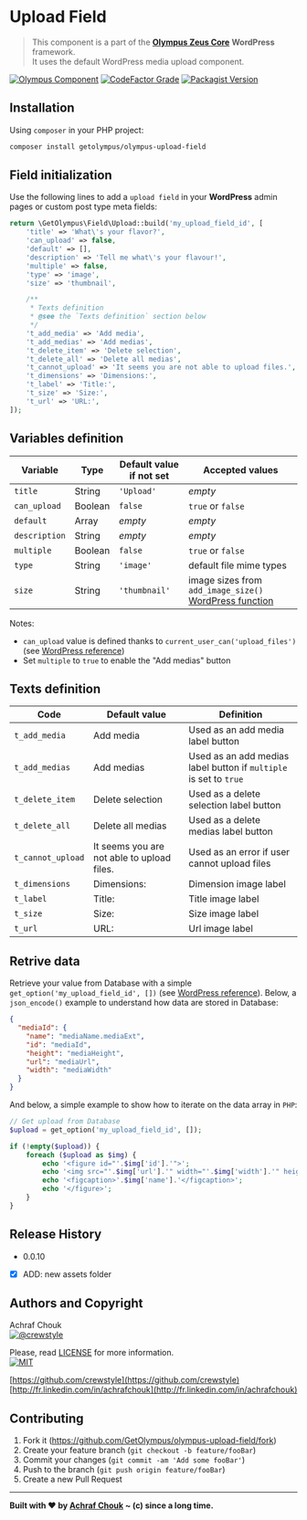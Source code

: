 # Upload Field
> This component is a part of the [**Olympus Zeus Core**][zeus-url] **WordPress** framework.  
> It uses the default WordPress media upload component.

[![Olympus Component][olympus-image]][olympus-url]
[![CodeFactor Grade][codefactor-image]][codefactor-url]
[![Packagist Version][packagist-image]][packagist-url]

## Installation

Using `composer` in your PHP project:

```sh
composer install getolympus/olympus-upload-field
```

## Field initialization

Use the following lines to add a `upload field` in your **WordPress** admin pages or custom post type meta fields:

```php
return \GetOlympus\Field\Upload::build('my_upload_field_id', [
    'title' => 'What\'s your flavor?',
    'can_upload' => false,
    'default' => [],
    'description' => 'Tell me what\'s your flavour!',
    'multiple' => false,
    'type' => 'image',
    'size' => 'thumbnail',

    /**
     * Texts definition
     * @see the `Texts definition` section below
     */
    't_add_media' => 'Add media',
    't_add_medias' => 'Add medias',
    't_delete_item' => 'Delete selection',
    't_delete_all' => 'Delete all medias',
    't_cannot_upload' => 'It seems you are not able to upload files.',
    't_dimensions' => 'Dimensions:',
    't_label' => 'Title:',
    't_size' => 'Size:',
    't_url' => 'URL:',
]);
```

## Variables definition

| Variable      | Type    | Default value if not set | Accepted values |
| ------------- | ------- | ------------------------ | --------------- |
| `title`       | String  | `'Upload'` | *empty* |
| `can_upload`  | Boolean | `false` | `true` or `false` |
| `default`     | Array   | *empty* | *empty* |
| `description` | String  | *empty* | *empty* |
| `multiple`    | Boolean | `false` | `true` or `false` |
| `type`        | String  | `'image'` | default file mime types |
| `size`        | String  | `'thumbnail'` | image sizes from `add_image_size()` [WordPress function](https://developer.wordpress.org/reference/functions/add_image_size/) |

Notes:
* `can_upload` value is defined thanks to `current_user_can('upload_files')` (see [WordPress reference](https://codex.wordpress.org/Function_Reference/current_user_can))
* Set `multiple` to `true` to enable the "Add medias" button

## Texts definition

| Code | Default value | Definition |
| ---- | ------------- | ---------- |
| `t_add_media` | Add media | Used as an add media label button |
| `t_add_medias` | Add medias | Used as an add medias label button if `multiple` is set to `true` |
| `t_delete_item` | Delete selection | Used as a delete selection label button |
| `t_delete_all` | Delete all medias | Used as a delete medias label button |
| `t_cannot_upload` | It seems you are not able to upload files. | Used as an error if user cannot upload files |
| `t_dimensions` | Dimensions: | Dimension image label |
| `t_label` | Title: | Title image label |
| `t_size` | Size: | Size image label |
| `t_url` | URL: | Url image label |

## Retrive data

Retrieve your value from Database with a simple `get_option('my_upload_field_id', [])` (see [WordPress reference][getoption-url]).
Below, a `json_encode()` example to understand how data are stored in Database:

```json
{
  "mediaId": {
    "name": "mediaName.mediaExt",
    "id": "mediaId",
    "height": "mediaHeight",
    "url": "mediaUrl",
    "width": "mediaWidth"
  }
}
```

And below, a simple example to show how to iterate on the data array in `PHP`:

```php
// Get upload from Database
$upload = get_option('my_upload_field_id', []);

if (!empty($upload)) {
    foreach ($upload as $img) {
        echo '<figure id="'.$img['id'].'">';
        echo '<img src="'.$img['url'].'" width="'.$img['width'].'" height="'.$img['height'].'" alt="'.esc_html($img['name']).'" />';
        echo '<figcaption>'.$img['name'].'</figcaption>';
        echo '</figure>';
    }
}
```

## Release History

* 0.0.10
- [x] ADD: new assets folder

## Authors and Copyright

Achraf Chouk  
[![@crewstyle][twitter-image]][twitter-url]

Please, read [LICENSE][license-blob] for more information.  
[![MIT][license-image]][license-url]

[https://github.com/crewstyle](https://github.com/crewstyle)  
[http://fr.linkedin.com/in/achrafchouk](http://fr.linkedin.com/in/achrafchouk)

## Contributing

1. Fork it (<https://github.com/GetOlympus/olympus-upload-field/fork>)
2. Create your feature branch (`git checkout -b feature/fooBar`)
3. Commit your changes (`git commit -am 'Add some fooBar'`)
4. Push to the branch (`git push origin feature/fooBar`)
5. Create a new Pull Request

---

**Built with ♥ by [Achraf Chouk](http://github.com/crewstyle "Achraf Chouk") ~ (c) since a long time.**

<!-- links & imgs dfn's -->
[olympus-image]: https://img.shields.io/badge/for-Olympus-44cc11.svg?style=flat-square
[olympus-url]: https://github.com/GetOlympus
[zeus-url]: https://github.com/GetOlympus/Zeus-Core
[codefactor-image]: https://www.codefactor.io/repository/github/GetOlympus/olympus-upload-field/badge?style=flat-square
[codefactor-url]: https://www.codefactor.io/repository/github/getolympus/olympus-upload-field
[getoption-url]: https://developer.wordpress.org/reference/functions/get_option/
[license-blob]: https://github.com/GetOlympus/olympus-upload-field/blob/master/LICENSE
[license-image]: https://img.shields.io/badge/license-MIT_License-blue.svg?style=flat-square
[license-url]: http://opensource.org/licenses/MIT
[packagist-image]: https://img.shields.io/packagist/v/getolympus/olympus-upload-field.svg?style=flat-square
[packagist-url]: https://packagist.org/packages/getolympus/olympus-upload-field
[twitter-image]: https://img.shields.io/badge/crewstyle-blue.svg?style=social&logo=twitter
[twitter-url]: http://twitter.com/crewstyle